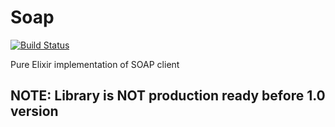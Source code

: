 # Soap
[![Build Status](https://travis-ci.org/potok-digital/soap.svg?branch=master)](https://travis-ci.org/potok-digital/soap)

Pure Elixir implementation of SOAP client

## NOTE: Library is NOT production ready before 1.0 version

<!--
## Installation

1) Add `soap` to your deps:

```elixir
def deps do
  [{:soap, "~> 0.1.0"}]
end
```
2) Add `soap` to the list of application dependencies

```elixir
def application do
  [applications: [:logger, :soap]]
end
```

## Usage

```elixir
wsdl_path = "https://git.io/vNCWd"
action = "sendMessage"
params = %{recipient: "1", body: ""}

# Parse wsdl file for execution of action on its basis
{:ok, wsdl} = Soap.init_model(wsdl_path, :url)

# Call action
Soap.call(wsdl, action, params)

# Cache the wsdl to do recurrent calls quickly
{:ok, body} = Detergentex.init_model(wsdl_url)
```
